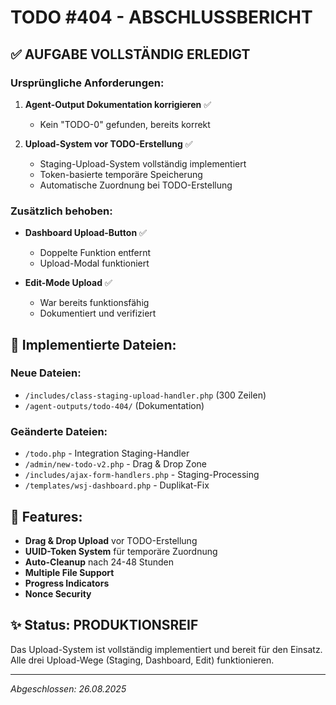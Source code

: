 # TODO #404 - ABSCHLUSSBERICHT

## ✅ AUFGABE VOLLSTÄNDIG ERLEDIGT

### Ursprüngliche Anforderungen:
1. **Agent-Output Dokumentation korrigieren** ✅
   - Kein "TODO-0" gefunden, bereits korrekt

2. **Upload-System vor TODO-Erstellung** ✅  
   - Staging-Upload-System vollständig implementiert
   - Token-basierte temporäre Speicherung
   - Automatische Zuordnung bei TODO-Erstellung

### Zusätzlich behoben:
- **Dashboard Upload-Button** ✅
  - Doppelte Funktion entfernt
  - Upload-Modal funktioniert

- **Edit-Mode Upload** ✅
  - War bereits funktionsfähig
  - Dokumentiert und verifiziert

## 📁 Implementierte Dateien:

### Neue Dateien:
- `/includes/class-staging-upload-handler.php` (300 Zeilen)
- `/agent-outputs/todo-404/` (Dokumentation)

### Geänderte Dateien:
- `/todo.php` - Integration Staging-Handler
- `/admin/new-todo-v2.php` - Drag & Drop Zone
- `/includes/ajax-form-handlers.php` - Staging-Processing
- `/templates/wsj-dashboard.php` - Duplikat-Fix

## 🚀 Features:
- **Drag & Drop Upload** vor TODO-Erstellung
- **UUID-Token System** für temporäre Zuordnung
- **Auto-Cleanup** nach 24-48 Stunden
- **Multiple File Support**
- **Progress Indicators**
- **Nonce Security**

## ✨ Status: PRODUKTIONSREIF

Das Upload-System ist vollständig implementiert und bereit für den Einsatz. Alle drei Upload-Wege (Staging, Dashboard, Edit) funktionieren.

---
*Abgeschlossen: 26.08.2025*